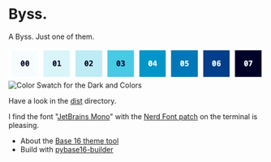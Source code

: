 # Byss.

A Byss. Just one of them.

![Color Swatch for the Light](./top.png "Color Swatch for the Light")
![Color Swatch for the Dark and
Colors](./bottom.png "Color Swatch for the Dark and Colors")

Have a look in the [dist](./dist) directory.

I find the font "[JetBrains Mono](https://www.jetbrains.com/lp/mono/)"
with the [Nerd Font patch](https://www.nerdfonts.com/font-downloads) on
the terminal is pleasing.

-   About the [Base 16 theme
    tool](https://github.com/chriskempson/base16)
-   Build with
    [pybase16-builder](https://pypi.org/project/pybase16-builder/)
